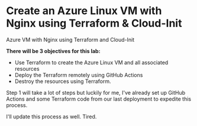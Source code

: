 # Create an Azure Linux VM with Nginx using Terraform & Cloud-Init
Azure VM with Nginx using Terraform and Cloud-Init


**There will be 3 objectives for this lab:**
* Use Terraform to create the Azure Linux VM and all associated resources
* Deploy the Terraform remotely using GitHub Actions
* Destroy the resources using Terraform. 

Step 1 will take a lot of steps but luckily for me, I've already set up GitHub Actions and some Terraform code from our last deployment to expedite this process. 

I'll update this process as well. Tired.


